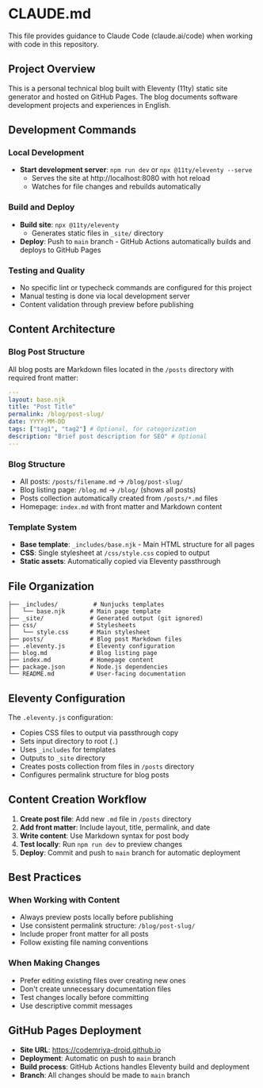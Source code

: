 # CLAUDE.md

This file provides guidance to Claude Code (claude.ai/code) when working with code in this repository.

## Project Overview

This is a personal technical blog built with Eleventy (11ty) static site generator and hosted on GitHub Pages. The blog documents software development projects and experiences in English.

## Development Commands

### Local Development
- **Start development server**: `npm run dev` or `npx @11ty/eleventy --serve`
  - Serves the site at http://localhost:8080 with hot reload
  - Watches for file changes and rebuilds automatically

### Build and Deploy
- **Build site**: `npx @11ty/eleventy`
  - Generates static files in `_site/` directory
- **Deploy**: Push to `main` branch - GitHub Actions automatically builds and deploys to GitHub Pages

### Testing and Quality
- No specific lint or typecheck commands are configured for this project
- Manual testing is done via local development server
- Content validation through preview before publishing

## Content Architecture

### Blog Post Structure
All blog posts are Markdown files located in the `/posts` directory with required front matter:

```yaml
---
layout: base.njk
title: "Post Title"
permalink: /blog/post-slug/
date: YYYY-MM-DD
tags: ["tag1", "tag2"] # Optional, for categorization
description: "Brief post description for SEO" # Optional
---
```

### Blog Structure
- All posts: `/posts/filename.md` → `/blog/post-slug/`
- Blog listing page: `/blog.md` → `/blog/` (shows all posts)
- Posts collection automatically created from `/posts/*.md` files
- Homepage: `index.md` with front matter and Markdown content

### Template System
- **Base template**: `_includes/base.njk` - Main HTML structure for all pages
- **CSS**: Single stylesheet at `/css/style.css` copied to output
- **Static assets**: Automatically copied via Eleventy passthrough

## File Organization

```
├── _includes/          # Nunjucks templates
│   └── base.njk       # Main page template
├── _site/             # Generated output (git ignored)
├── css/               # Stylesheets
│   └── style.css      # Main stylesheet
├── posts/             # Blog post Markdown files
├── .eleventy.js       # Eleventy configuration
├── blog.md            # Blog listing page
├── index.md           # Homepage content
├── package.json       # Node.js dependencies
└── README.md          # User-facing documentation
```

## Eleventy Configuration

The `.eleventy.js` configuration:
- Copies CSS files to output via passthrough copy
- Sets input directory to root (`.`)
- Uses `_includes` for templates
- Outputs to `_site` directory
- Creates posts collection from files in `/posts` directory
- Configures permalink structure for blog posts

## Content Creation Workflow

1. **Create post file**: Add new `.md` file in `/posts` directory
2. **Add front matter**: Include layout, title, permalink, and date
3. **Write content**: Use Markdown syntax for post body
4. **Test locally**: Run `npm run dev` to preview changes
5. **Deploy**: Commit and push to `main` branch for automatic deployment

## Best Practices

### When Working with Content
- Always preview posts locally before publishing
- Use consistent permalink structure: `/blog/post-slug/`
- Include proper front matter for all posts
- Follow existing file naming conventions

### When Making Changes
- Prefer editing existing files over creating new ones
- Don't create unnecessary documentation files
- Test changes locally before committing
- Use descriptive commit messages

## GitHub Pages Deployment

- **Site URL**: https://codemriya-droid.github.io
- **Deployment**: Automatic on push to `main` branch
- **Build process**: GitHub Actions handles Eleventy build and deployment
- **Branch**: All changes should be made to `main` branch